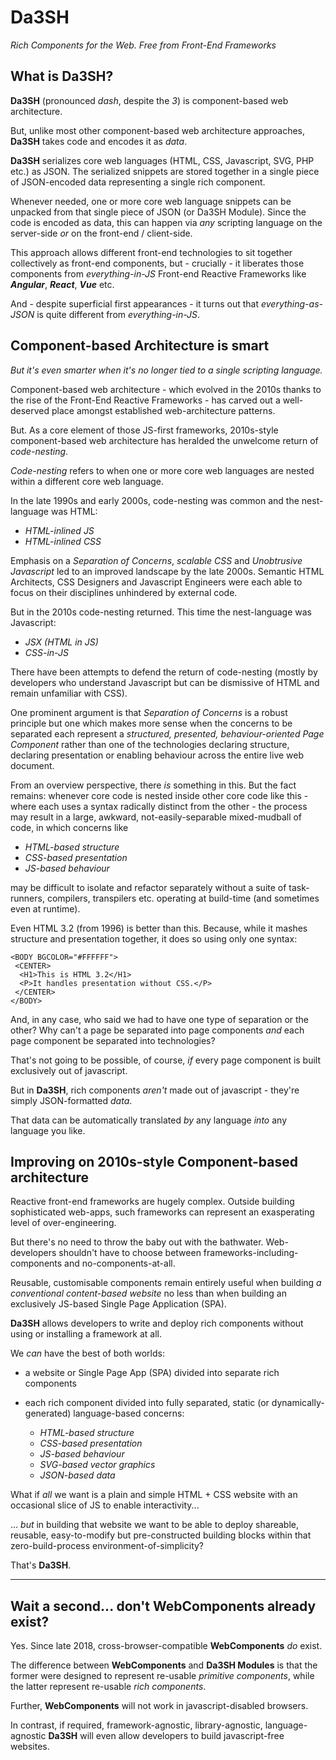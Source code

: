 # Da3SH
*Rich Components for the Web. Free from Front-End Frameworks*

## What is Da3SH?

**Da3SH** (pronounced *dash*, despite the *3*) is component-based web architecture.

But, unlike most other component-based web architecture approaches, **Da3SH** takes code and encodes it as *data*.

**Da3SH** serializes core web languages (HTML, CSS, Javascript, SVG, PHP etc.) as JSON. The serialized snippets are stored together in a single piece of JSON-encoded data representing a single rich component.

Whenever needed, one or more core web language snippets can be unpacked from that single piece of JSON (or Da3SH Module). Since the code is encoded as data, this can happen via *any* scripting language on the server-side *or* on the front-end / client-side.

This approach allows different front-end technologies to sit together collectively as front-end components, but - crucially - it liberates those components from *everything-in-JS* Front-end Reactive Frameworks like ***Angular***, ***React***, ***Vue*** etc.

And - despite superficial first appearances - it turns out that *everything-as-JSON* is quite different from *everything-in-JS*.

## Component-based Architecture is smart
*But it's even smarter when it's no longer tied to a single scripting language.*

Component-based web architecture - which evolved in the 2010s thanks to the rise of the Front-End Reactive Frameworks - has carved out a well-deserved place amongst established web-architecture patterns.

But. As a core element of those JS-first frameworks, 2010s-style component-based web architecture has heralded the unwelcome return of *code-nesting*.

*Code-nesting* refers to when one or more core web languages are nested within a different core web language.

In the late 1990s and early 2000s, code-nesting was common and the nest-language was HTML:

 - *HTML-inlined JS*
 - *HTML-inlined CSS*

Emphasis on a *Separation of Concerns*, *scalable CSS* and *Unobtrusive Javascript* led to an improved landscape by the late 2000s. Semantic HTML Architects, CSS Designers and Javascript Engineers were each able to focus on their disciplines unhindered by external code.

But in the 2010s code-nesting returned. This time the nest-language was Javascript:

 - *JSX (HTML in JS)*
 - *CSS-in-JS*

There have been attempts to defend the return of code-nesting (mostly by developers who understand Javascript but can be dismissive of HTML and remain unfamiliar with CSS).

One prominent argument is that *Separation of Concerns* is a robust principle but one which makes more sense when the concerns to be separated each represent a *structured, presented, behaviour-oriented Page Component* rather than one of the technologies declaring structure, declaring presentation or enabling behaviour across the entire live web document.

From an overview perspective, there *is* something in this. But the fact remains: whenever core code is nested inside other core code like this - where each uses a syntax radically distinct from the other - the process may result in a large, awkward, not-easily-separable mixed-mudball of code, in which concerns like

 - *HTML-based structure*
 - *CSS-based presentation*
 - *JS-based behaviour*

may be difficult to isolate and refactor separately without a suite of task-runners, compilers, transpilers etc. operating at build-time (and sometimes even at runtime).

Even HTML 3.2 (from 1996) is better than this. Because, while it mashes structure and presentation together, it does so using only one syntax:

    <BODY BGCOLOR="#FFFFFF">
     <CENTER>
      <H1>This is HTML 3.2</H1>
      <P>It handles presentation without CSS.</P>
     </CENTER>
    </BODY>
    
And, in any case, who said we had to have one type of separation or the other? Why can't a page be separated into page components *and* each page component be separated into technologies? 

That's not going to be possible, of course, *if* every page component is built exclusively out of javascript.

But in **Da3SH**, rich components *aren't* made out of javascript - they're simply JSON-formatted *data*.

That data can be automatically translated *by* any language *into* any language you like.

## Improving on 2010s-style Component-based architecture
Reactive front-end frameworks are hugely complex. Outside building sophisticated web-apps, such frameworks can represent an exasperating level of over-engineering.

But there's no need to throw the baby out with the bathwater. Web-developers shouldn't have to choose between frameworks-including-components and no-components-at-all.

Reusable, customisable components remain entirely useful when building *a conventional content-based website* no less than when building an exclusively JS-based Single Page Application (SPA).

**Da3SH** allows developers to write and deploy rich components without using or installing a framework at all.

We *can* have the best of both worlds:

 - a website or Single Page App (SPA) divided into separate rich components
 - each rich component divided into fully separated, static (or dynamically-generated) language-based concerns:

   - *HTML-based structure*
   - *CSS-based presentation*
   - *JS-based behaviour*
   - *SVG-based vector graphics*
   - *JSON-based data*

What if *all* we want is a plain and simple HTML + CSS website with an occasional slice of JS to enable interactivity...

... *but* in building that website we want to be able to deploy shareable, reusable, easy-to-modify but pre-constructed building blocks within that zero-build-process environment-of-simplicity?

That's **Da3SH**.

______

## Wait a second... don't WebComponents already exist?
Yes. Since late 2018, cross-browser-compatible **WebComponents** *do* exist.

The difference between **WebComponents** and **Da3SH Modules** is that the former were designed to represent re-usable *primitive components*, while the latter represent re-usable *rich components*.

Further, **WebComponents** will not work in javascript-disabled browsers.

In contrast, if required, framework-agnostic, library-agnostic, language-agnostic **Da3SH** will even allow developers to build javascript-free websites.
